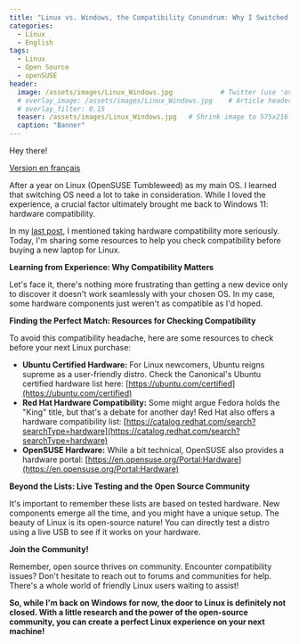 ```yaml
---
title: "Linux vs. Windows, the Compatibility Conundrum: Why I Switched Back from Linux (and How to Avoid It)"
categories:
  - Linux
  - English
tags:
  - Linux
  - Open Source
  - openSUSE
header:
  image: /assets/images/Linux_Windows.jpg            # Twitter (use 'overlay_image')
  # overlay_image: /assets/images/Linux_Windows.jpg    # Article header at 2048x768
  # overlay_filter: 0.15
  teaser: /assets/images/Linux_Windows.jpg   # Shrink image to 575x216
  caption: "Banner"
---
```


Hey there!

[Version en français](https://christian80gabi.github.io/blog/linux/fran%C3%A7ais/linux-vs-windows-the-compatibility-conundrum-fr/)

After a year on Linux (OpenSUSE Tumbleweed) as my main OS. I learned that switching OS need a lot to take in consideration.  While I loved the experience,  a crucial factor ultimately brought me back to Windows 11: hardware compatibility. 

In my [last post](https://christian80gabi.github.io/blog/linux/english/my-year-with-linux/), I mentioned taking hardware compatibility more seriously.  Today, I'm sharing some resources to help you check compatibility before buying a new laptop for Linux. 

**Learning from Experience: Why Compatibility Matters**

Let's face it, there's nothing more frustrating than getting a new device only to discover it doesn't work seamlessly with your chosen OS.  In my case, some hardware components just weren't as compatible as I'd hoped. 

**Finding the Perfect Match: Resources for Checking Compatibility**

To avoid this compatibility headache, here are some resources to check before your next Linux purchase:

* **Ubuntu Certified Hardware:**  For Linux newcomers, Ubuntu reigns supreme as a user-friendly distro. Check the Canonical's Ubuntu certified hardware list here: [https://ubuntu.com/certified](https://ubuntu.com/certified) 
* **Red Hat Hardware Compatibility:**  Some might argue Fedora holds the "King" title, but that's a debate for another day!  Red Hat also offers a hardware compatibility list: [https://catalog.redhat.com/search?searchType=hardware](https://catalog.redhat.com/search?searchType=hardware)
* **OpenSUSE Hardware:**  While a bit technical, OpenSUSE also provides a hardware portal: [https://en.opensuse.org/Portal:Hardware](https://en.opensuse.org/Portal:Hardware)

**Beyond the Lists: Live Testing and the Open Source Community**

It's important to remember these lists are based on tested hardware.  New components emerge all the time, and you might have a unique setup.   The beauty of Linux is its open-source nature!  You can directly test a distro using a live USB to see if it works on your hardware. 

**Join the Community!**

Remember, open source thrives on community. Encounter compatibility issues? Don't hesitate to reach out to forums and communities for help.  There's a whole world of friendly Linux users waiting to assist!

**So, while I'm back on Windows for now, the door to Linux is definitely not closed.  With a little research and the power of the open-source community, you can create a perfect Linux experience on your next machine!**
